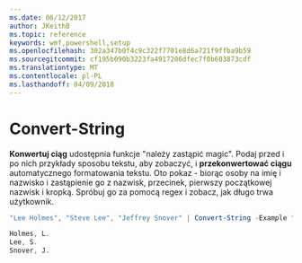 ```yaml
---
ms.date: 06/12/2017
author: JKeithB
ms.topic: reference
keywords: wmf,powershell,setup
ms.openlocfilehash: 302a347b0f4c9c322f7701e8d6a721f9ffba9b59
ms.sourcegitcommit: cf195b090b3223fa4917206dfec7f0b603873cdf
ms.translationtype: MT
ms.contentlocale: pl-PL
ms.lasthandoff: 04/09/2018
---
```

# <a name="convert-string"></a>Convert-String
**Konwertuj ciąg** udostępnia funkcje "należy zastąpić magic". Podaj przed i po nich przykłady sposobu tekstu, aby zobaczyć, i **przekonwertować ciągu** automatycznego formatowania tekstu. Oto pokaz - biorąc osoby na imię i nazwisko i zastąpienie go z nazwisk, przecinek, pierwszy początkowej nazwisk i kropką. Spróbuj go za pomocą regex i zobacz, jak długo trwa użytkownik.

```powershell
"Lee Holmes", "Steve Lee", "Jeffrey Snover" | Convert-String -Example "Bill Gates=Gates, B.","John Smith=Smith, J."

Holmes, L.
Lee, S.
Snover, J.
```